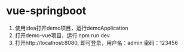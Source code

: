 # vue-springboot
1. 使用idea打开demo项目，运行demoApplication
2. 打开demo-vue项目，运行 npm run dev
3. 打开http://localhost:8080, 即可登录，用户名：admin 密码：123456
